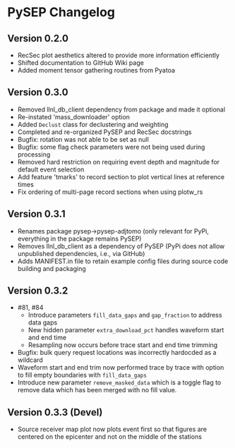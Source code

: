 # PySEP Changelog

## Version 0.2.0 

- RecSec plot aesthetics altered to provide more information efficiently  
- Shifted documentation to GitHub Wiki page
- Added moment tensor gathering routines from Pyatoa

## Version 0.3.0 

- Removed llnl_db_client dependency from package and made it optional 
- Re-instated 'mass_downloader' option 
- Added `Declust` class for declustering and weighting
- Completed and re-organized PySEP and RecSec docstrings 
- Bugfix: rotation was not able to be set as null 
- Bugfix: some flag check parameters were not being used during processing
- Removed hard restriction on requiring event depth and magnitude for default event selection
- Add feature 'tmarks' to record section to plot vertical lines at reference times
- Fix ordering of multi-page record sections when using plotw_rs 

## Version 0.3.1 

- Renames package pysep->pysep-adjtomo (only relevant for PyPi, everything in the package remains PySEP)
- Removes llnl_db_client as a dependency of PySEP (PyPi does not allow unpublished dependencies, i.e., via GitHub)
- Adds MANIFEST.in file to retain example config files during source code building and packaging


## Version 0.3.2 

- #81, #84
	- Introduce parameters `fill_data_gaps` and `gap_fraction` to address data gaps
	- New hidden parameter `extra_download_pct` handles waveform start and end time 
	- Resampling now occurs before trace start and end time trimming
- Bugfix: bulk query request locations was incorrectly hardocded as a wildcard
- Waveform start and end trim now performed trace by trace with option to fill
  empty boundaries with `fill_data_gaps`
- Introduce new parameter `remove_masked_data` which is a toggle flag to remove
  data which has been merged with no fill value. 

## Version 0.3.3 (Devel)

- Source receiver map plot now plots event first so that figures are centered
  on the epicenter and not on the middle of the stations



